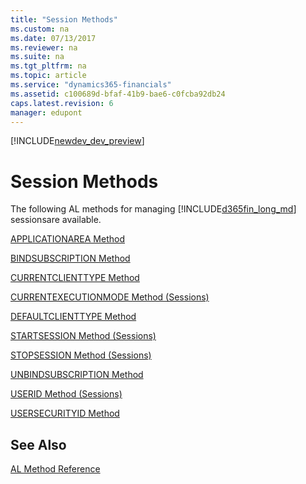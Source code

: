 ```yaml
---
title: "Session Methods"
ms.custom: na
ms.date: 07/13/2017
ms.reviewer: na
ms.suite: na
ms.tgt_pltfrm: na
ms.topic: article
ms.service: "dynamics365-financials"
ms.assetid: c100689d-bfaf-41b9-bae6-c0fcba92db24
caps.latest.revision: 6
manager: edupont
---
```


[!INCLUDE[newdev_dev_preview](../includes/newdev_dev_preview.md)]

# Session Methods
The following AL methods for managing [!INCLUDE[d365fin_long_md](../includes/d365fin_long_md.md)] sessionsare available.  

 [APPLICATIONAREA Method](devenv-APPLICATIONAREA-Method.md)

 [BINDSUBSCRIPTION Method](devenv-BINDSUBSCRIPTION-Method.md)

 [CURRENTCLIENTTYPE Method](devenv-CURRENTCLIENTTYPE-Method.md)

 [CURRENTEXECUTIONMODE Method \(Sessions\)](devenv-CURRENTEXECUTIONMODE-Method-Sessions.md)

 [DEFAULTCLIENTTYPE Method](devenv-DEFAULTCLIENTTYPE-Method.md)  

 [STARTSESSION Method \(Sessions\)](devenv-STARTSESSION-Method-Sessions.md)

 [STOPSESSION Method \(Sessions\)](devenv-STOPSESSION-Method-Sessions.md)

 [UNBINDSUBSCRIPTION Method](devenv-UNBINDSUBSCRIPTION-Method.md)

 [USERID Method \(Sessions\)](devenv-USERID-Method-Sessions.md)

 [USERSECURITYID Method](devenv-USERSECURITYID-Method.md)

## See Also  
 [AL Method Reference](devenv-al-method-reference.md)  
